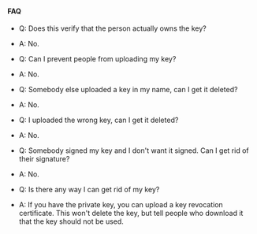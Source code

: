 #### FAQ

* Q: Does this verify that the person actually owns the key?  

* A: No.

* Q: Can I prevent people from uploading my key?

* A: No.

* Q: Somebody else uploaded a key in my name, can I get it deleted?

* A: No.

* Q: I uploaded the wrong key, can I get it deleted?

* A: No.

* Q: Somebody signed my key and I don't want it signed. Can I get rid of their signature?

* A: No.

* Q: Is there any way I can get rid of my key?

* A: If you have the private key, you can upload a key revocation certificate. This won't delete the key, but tell people who download it that the key should not be used.
